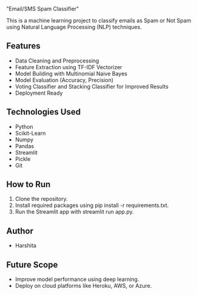 "Email/SMS Spam Classifier"

This is a machine learning project to classify emails as Spam or Not Spam using Natural Language Processing (NLP) techniques.

## Features
- Data Cleaning and Preprocessing
- Feature Extraction using TF-IDF Vectorizer
- Model Building with Multinomial Naive Bayes
- Model Evaluation (Accuracy, Precision)
- Voting Classifier and Stacking Classifier for Improved Results
- Deployment Ready

## Technologies Used
- Python
- Scikit-Learn
- Numpy
- Pandas
- Streamlit
- Pickle
- Git

## How to Run
1. Clone the repository.
2. Install required packages using pip install -r requirements.txt.
3. Run the Streamlit app with streamlit run app.py.

## Author
- Harshita

## Future Scope
- Improve model performance using deep learning.
- Deploy on cloud platforms like Heroku, AWS, or Azure.
